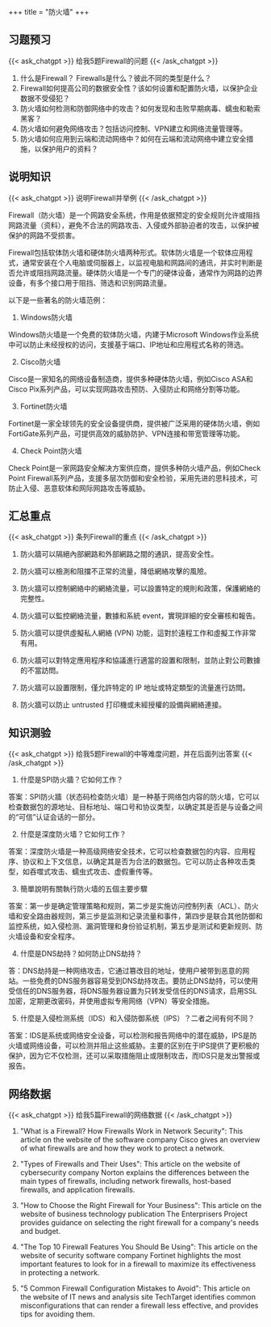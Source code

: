 +++
title = "防火墙"
+++
## 习题预习
{{< ask_chatgpt >}}
给我5题Firewall的问题
{{< /ask_chatgpt >}}



1. 什么是Firewall？ Firewalls是什么？彼此不同的类型是什么？
2. Firewall如何提高公司的数据安全性？该如何设置和配置防火墙，以保护企业数据不受侵犯？
3. 防火墙如何检测和防御网络中的攻击？如何发现和击败早期病毒、蠕虫和勒索黑客？
4. 防火墙如何避免网络攻击？包括访问控制、VPN建立和网络流量管理等。
5. 防火墙如何应用到云端和流动网络中？如何在云端和流动网络中建立安全措施，以保护用户的资料？   

## 说明知识
{{< ask_chatgpt >}}
说明Firewall并举例
{{< /ask_chatgpt >}}



Firewall（防火墙）是一个网路安全系统，作用是依据预定的安全规则允许或阻挡网路流量（资料），避免不合法的网路攻击、入侵或外部胁迫者的攻击，以保护被保护的网路不受损害。

Firewall包括软体防火墙和硬体防火墙两种形式。软体防火墙是一个软体应用程式，通常安装在个人电脑或伺服器上，以监视电脑和网路间的通讯，并实时判断是否允许或阻挡网路流量。硬体防火墙是一个专门的硬体设备，通常作为网路的边界设备，有多个接口用于阻挡、筛选和识别网路流量。

以下是一些著名的防火墙范例：

1. Windows防火墙

Windows防火墙是一个免费的软体防火墙，内建于Microsoft Windows作业系统中可以防止未经授权的访问，支援基于端口、IP地址和应用程式名称的筛选。

2. Cisco防火墙

Cisco是一家知名的网络设备制造商，提供多种硬体防火墙，例如Cisco ASA和Cisco Pix系列产品，可以实现网路攻击预防、入侵防止和网络分割等功能。

3. Fortinet防火墙

Fortinet是一家全球领先的安全设备提供商，提供被广泛采用的硬体防火墙，例如FortiGate系列产品，可提供高效的威胁防护、VPN连接和带宽管理等功能。

4. Check Point防火墙

Check Point是一家网路安全解决方案供应商，提供多种防火墙产品，例如Check Point Firewall系列产品，支援多层次防御和安全检验，采用先进的思科技术，可防止入侵、恶意软体和网际网路攻击等威胁。   

## 汇总重点
{{< ask_chatgpt >}}
条列Firewall的重点
{{< /ask_chatgpt >}}



1. 防火牆可以隔絕內部網路和外部網路之間的通訊，提高安全性。

2. 防火牆可以檢測和阻擋不正常的流量，降低網絡攻擊的風險。

3. 防火牆可以控制網絡中的網絡流量，可以設置特定的規則和政策，保護網絡的完整性。

4. 防火牆可以監控網絡流量，數據和系統 event，實現詳細的安全審核和報告。

5. 防火牆可以提供虛擬私人網絡 (VPN) 功能，這對於遠程工作和虛擬工作非常有用。

6. 防火牆可以對特定應用程序和協議進行適當的設置和限制，並防止對公司數據的不當訪問。

7. 防火牆可以設置限制，僅允許特定的 IP 地址或特定類型的流量進行訪問。

8. 防火牆可以防止 untrusted 打印機或未經授權的設備與網絡連接。   

## 知识测验
{{< ask_chatgpt >}}
给我5题Firewall的中等难度问题，并在后面列出答案
{{< /ask_chatgpt >}}



1. 什麼是SPI防火牆？它如何工作？

答案：SPI防火牆（状态码检查防火墙）是一种基于网络包内容的防火墙，它可以检查数据包的源地址、目标地址、端口号和协议类型，以确定其是否是与设备之间的“可信”认证会话的一部分。 

2. 什麼是深度防火墙？它如何工作？

答案：深度防火墙是一种高级网络安全技术，它可以检查数据包的内容、应用程序、协议和上下文信息，以确定其是否为合法的数据包。它可以防止各种攻击类型，如吞噬式攻击、蠕虫式攻击、虚假重传等。 

3. 簡單說明有關執行防火墙的五個主要步驟

答案：第一步是确定管理策略和规则，第二步是实施访问控制列表（ACL）、防火墙和安全路由器规则，第三步是监测和记录流量和事件，第四步是联合其他防御和监控系统，如入侵检测、漏洞管理和身份验证机制，第五步是测试和更新规则、防火墙设备和安全程序。 

4. 什麼是DNS劫持？如何防止DNS劫持？

答：DNS劫持是一种网络攻击，它通过篡改目的地址，使用户被带到恶意的网站。一些免费的DNS服务器容易受到DNS劫持攻击。要防止DNS劫持，可以使用受信任的DNS服务器，将DNS服务器设置为只转发受信任的DNS请求，启用SSL加密，定期更改密码，并使用虚拟专用网络（VPN）等安全措施。 

5. 什麼是入侵检测系统（IDS）和入侵防御系统（IPS）？二者之间有何不同？

答案：IDS是系统或网络安全设备，可以检测和报告网络中的潜在威胁，IPS是防火墙或网络设备，可以检测并阻止这些威胁。主要的区别在于IPS提供了更积极的保护，因为它不仅检测，还可以采取措施阻止或限制攻击，而IDS只是发出警报或报告。   

## 网络数据
{{< ask_chatgpt >}}
给我5篇Firewall的网络数据
{{< /ask_chatgpt >}}



1. "What is a Firewall? How Firewalls Work in Network Security": This article on the website of the software company Cisco gives an overview of what firewalls are and how they work to protect a network.

2. "Types of Firewalls and Their Uses": This article on the website of cybersecurity company Norton explains the differences between the main types of firewalls, including network firewalls, host-based firewalls, and application firewalls.

3. "How to Choose the Right Firewall for Your Business": This article on the website of business technology publication The Enterprisers Project provides guidance on selecting the right firewall for a company's needs and budget.

4. "The Top 10 Firewall Features You Should Be Using": This article on the website of security software company Fortinet highlights the most important features to look for in a firewall to maximize its effectiveness in protecting a network.

5. "5 Common Firewall Configuration Mistakes to Avoid": This article on the website of IT news and analysis site TechTarget identifies common misconfigurations that can render a firewall less effective, and provides tips for avoiding them.   

